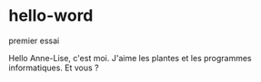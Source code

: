 # hello-word
premier essai

Hello
Anne-Lise, c'est moi. J'aime les plantes et les programmes informatiques.
Et vous ?

